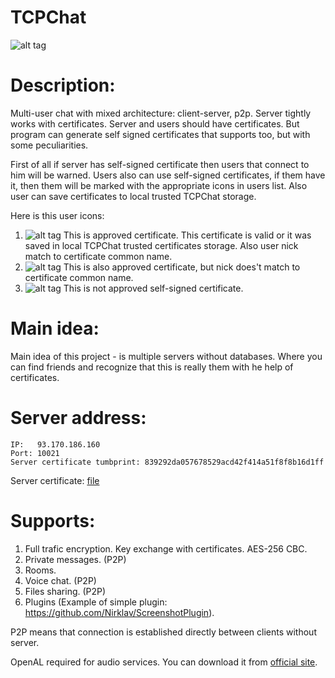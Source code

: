 ﻿TCPChat
=======

![alt tag](https://raw.github.com/Nirklav/TCPChat/master/screen.png)

# Description:
Multi-user chat with mixed architecture: client-server, p2p. 
Server tightly works with certificates. Server and users should have certificates. But program can generate self signed certificates that supports too, but with some peculiarities.

First of all if server has self-signed certificate then users that connect to him will be warned.
Users also can use self-signed certificates, if them have it, then them will be marked with the appropriate icons in users list.
Also user can save certificates to local trusted TCPChat storage.

Here is this user icons:

  1. ![alt tag](https://raw.github.com/Nirklav/TCPChat/master/UI/Images/checked.png) This is approved certificate. This certificate is valid or it was saved in local TCPChat trusted certificates storage. Also user nick match to certificate common name.
  2. ![alt tag](https://raw.github.com/Nirklav/TCPChat/master/UI/Images/checkedNotMatch.png) This is also approved certificate, but nick does't match to certificate common name.
  3. ![alt tag](https://raw.github.com/Nirklav/TCPChat/master/UI/Images/notChecked.png) This is not approved self-signed certificate.

# Main idea:
  Main idea of this project - is multiple servers without databases. Where you can find friends and recognize that this is really them with he help of certificates.

# Server address: 
```
IP:   93.170.186.160
Port: 10021
Server certificate tumbprint: 839292da057678529acd42f414a51f8f8b16d1ff
```
Server certificate: [file](https://raw.github.com/Nirklav/TCPChat/master/ServerCertificate.cer)

# Supports:
  1. Full trafic encryption. Key exchange with certificates. AES-256 CBC.
  2. Private messages. (P2P)
  3. Rooms.
  4. Voice chat. (P2P)
  5. Files sharing. (P2P)
  6. Plugins (Example of simple plugin: https://github.com/Nirklav/ScreenshotPlugin).

P2P means that connection is established directly between clients without server.

OpenAL required for audio services. You can download it from [official site](https://www.openal.org/downloads/).
